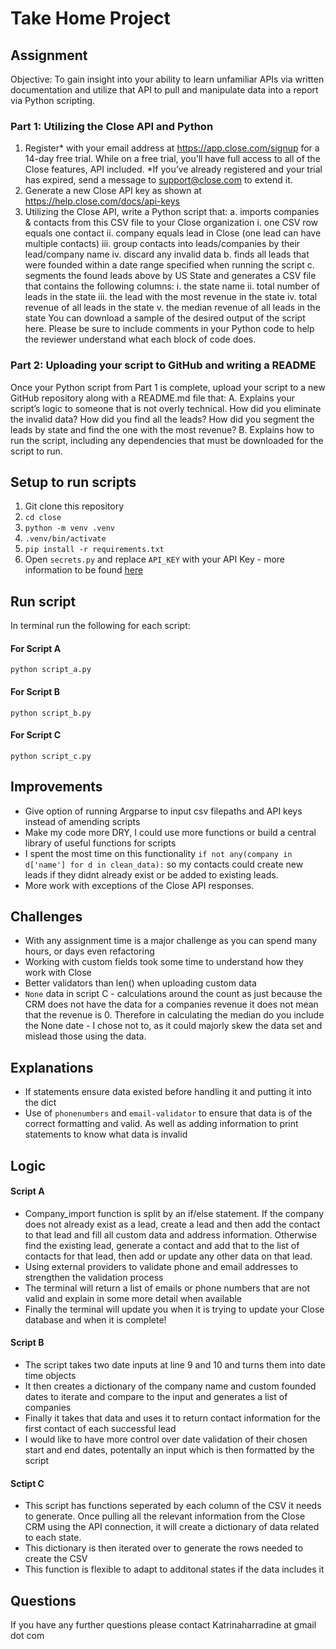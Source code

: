 # Take Home Project

## Assignment
Objective: To gain insight into your ability to learn unfamiliar APIs via written documentation and utilize that API to pull and manipulate data into a report via Python scripting.

### Part 1: Utilizing the Close API and Python
1. Register* with your email address at https://app.close.com/signup for a 14-day free trial. While on a free trial, you’ll have full access to all of the Close features, API included.
*If you’ve already registered and your trial has expired, send a message to support@close.com to extend it.
2. Generate a new Close API key as shown at https://help.close.com/docs/api-keys
3. Utilizing the Close API, write a Python script that:
a. imports companies & contacts from this CSV file to your Close organization 
i. one CSV row equals one contact
ii. company equals lead in Close (one lead can have multiple contacts) 
iii. group contacts into leads/companies by their lead/company name 
iv. discard any invalid data
b. finds all leads that were founded within a date range specified when running the script
c. segments the found leads above by US State and generates a CSV file that contains the
following columns:
i. the state name
ii. total number of leads in the state
iii. the lead with the most revenue in the state 
iv. total revenue of all leads in the state
v. the median revenue of all leads in the state
You can download a sample of the desired output of the script here.
Please be sure to include comments in your Python code to help the reviewer understand what each block of code does.
### Part 2: Uploading your script to GitHub and writing a README
Once your Python script from Part 1 is complete, upload your script to a new GitHub repository along
with a README.md file that:
A. Explains your script’s logic to someone that is not overly technical. How did you eliminate the invalid data? How did you find all the leads? How did you segment the leads by state and find the one with the most revenue?
B. Explains how to run the script, including any dependencies that must be downloaded for the script to run.

## Setup to run scripts
1. Git clone this repository
2. ```cd close```
3. ```python -m venv .venv```
4. ```.venv/bin/activate```
5. ```pip install -r requirements.txt```
6. Open  ```secrets.py``` and replace ```API_KEY``` with your API Key - more information to be found [here](https://help.close.com/docs/api-keys)

## Run script
In terminal run the following for each script: 
#### For Script A
```python script_a.py```
#### For Script B
```python script_b.py```
#### For Script C
```python script_c.py```

## Improvements
 - Give option of running Argparse to input csv filepaths and API keys instead of amending scripts
 - Make my code more DRY, I could use more functions or build a central library of useful functions for scripts
 - I spent the most time on this functionality ```if not any(company in d['name'] for d in clean_data):``` so my contacts could create new leads if they didnt already exist or be added to existing leads. 
 - More work with exceptions of the Close API responses.

## Challenges
 - With any assignment time is a major challenge as you can spend many hours, or days even refactoring 
 - Working with custom fields took some time to understand how they work with Close
 - Better validators than len() when uploading custom data
 - ```None``` data in script C - calculations around the count as just because the CRM does not have the data for a companies revenue it does not mean that the revenue is 0. Therefore in calculating the median do you include the None date - I chose not to, as it could majorly skew the data set and mislead those using the data.

 ## Explanations
 - If statements ensure data existed before handling it and putting it into the dict
 - Use of ```phonenumbers``` and ```email-validator``` to ensure that data is of the correct formatting and valid. As well as adding information to print statements to know what data is invalid
 
 ## Logic
 #### Script A
 - Company_import function is split by an if/else statement. If the company does not already exist as a lead, create a lead and then add the contact to that lead and fill all custom data and address information. Otherwise find the existing lead, generate a contact and add that to the list of contacts for that lead, then add or update any other data on that lead. 
 - Using external providers to validate phone and email addresses to strengthen the validation process
 - The terminal will return a list of emails or phone numbers that are not valid and explain in some more detail when available
 - Finally the terminal will update you when it is trying to update your Close database and when it is complete!

 #### Script B
 - The script takes two date inputs at line 9 and 10 and turns them into date time objects
 - It then creates a dictionary of the company name and custom founded dates to iterate and compare to the input and generates a list of companies 
 - Finally it takes that data and uses it to return contact information for the first contact of each successful lead
 - I would like to have more control over date validation of their chosen start and end dates, potentally an input which is then formatted by the script

 #### Sctipt C
 - This script has functions seperated by each column of the CSV it needs to generate. Once pulling all the relevant information from the Close CRM using the API connection, it will create a dictionary of data related to each state. 
 - This dictionary is then iterated over to generate the rows needed to create the CSV
 - This function is flexible to adapt to additonal states if the data includes it


 ## Questions
 If you have any further questions please contact Katrinaharradine at gmail dot com